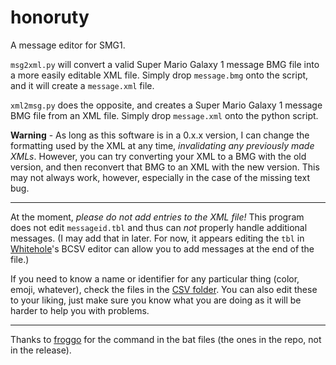 # honoruty
A message editor for SMG1.

`msg2xml.py` will convert a valid Super Mario Galaxy 1 message BMG file into a more easily editable XML file. Simply drop `message.bmg` onto the script, and it will create a `message.xml` file.

`xml2msg.py` does the opposite, and creates a Super Mario Galaxy 1 message BMG file from an XML file.  Simply drop `message.xml` onto the python script.


**Warning** - As long as this software is in a 0.x.x version, I can change the formatting used by the XML at any time, _invalidating any previously made XMLs_. However, you can try converting your XML to a BMG with the old version, and then reconvert that BMG to an XML with the new version. This may not always work, however, especially in the case of the missing text bug.

---


At the moment, _please do not add entries to the XML file!_ This program does not edit `messageid.tbl` and thus can _not_ properly handle additional messages.  (I may add that in later. For now, it appears editing the `tbl` in [Whitehole](https://github.com/IonicPixels/Whitehole)'s BCSV editor can allow you to add messages at the end of the file.)

If you need to know a name or identifier for any particular thing (color, emoji, whatever), check the files in the [CSV folder](https://github.com/epichickensoup/honoruty/tree/master/csv). You can also edit these to your liking, just make sure you know what you are doing as it will be harder to help you with problems.


---

Thanks to [froggo](https://github.com/gayfrogog/) for the command in the bat files (the ones in the repo, not in the release).
